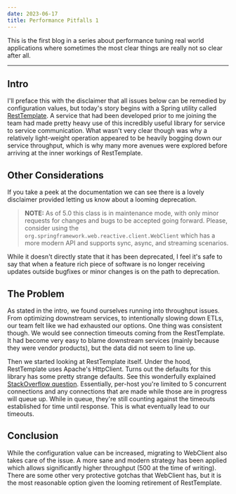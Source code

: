 ```yaml
---
date: 2023-06-17
title: Performance Pitfalls 1
---
```


This is the first blog in a series about performance tuning real world applications where sometimes the most clear
things are really not so clear after all.

---

## Intro

I'll preface this with the disclaimer that all issues below can be remedied by configuration values, but today's story
begins with a Spring utility called [RestTemplate](https://docs.spring.io/spring-framework/docs/current/javadoc-api/org/springframework/web/client/RestTemplate.html).
A service that had been developed prior to me joining the team had made pretty heavy use of this incredibly useful
library for service to service communication. What wasn't very clear though was why a relatively light-weight operation
appeared to be heavily bogging down our service throughput, which is why many more avenues were explored before arriving
at the inner workings of RestTemplate.

## Other Considerations

If you take a peek at the documentation we can see there is a lovely disclaimer provided letting us know about a looming
deprecation.

> **NOTE:** As of 5.0 this class is in maintenance mode, with only minor requests for changes and bugs to be accepted
> going forward. Please, consider using the `org.springframework.web.reactive.client.WebClient` which has a more modern
> API and supports sync, async, and streaming scenarios.

While it doesn't directly state that it has been deprecated, I feel it's safe to say that when a feature rich piece of
software is no longer receiving updates outside bugfixes or minor changes is on the path to deprecation.

## The Problem

As stated in the intro, we found ourselves running into throughput issues. From optimizing downstream services, to
intentionally slowing down ETLs, our team felt like we had exhausted our options. One thing was consistent though. We
would see connection timeouts coming from the RestTemplate. It had become very easy to blame downstream services (mainly
because they were vendor products), but the data did not seem to line up.

Then we started looking at RestTemplate itself. Under the hood, RestTemplate uses Apache's HttpClient. Turns out the
defaults for this library has some pretty strange defaults. See this wonderfully explained
[StackOverflow question](https://stackoverflow.com/questions/44188847/springs-resttemplate-default-connection-pool).
Essentially, per-host you're limited to 5 concurrent connections and any connections that are made while those are in
progress will queue up. While in queue, they're still counting against the timeouts established for time until response.
This is what eventually lead to our timeouts.

## Conclusion

While the configuration value can be increased, migrating to WebClient also takes care of the issue. A more sane and
modern strategy has been applied which allows significantly higher throughput (500 at the time of writing). There are
some other very protective gotchas that WebClient has, but it is the most reasonable option given the looming retirement
of RestTemplate.
